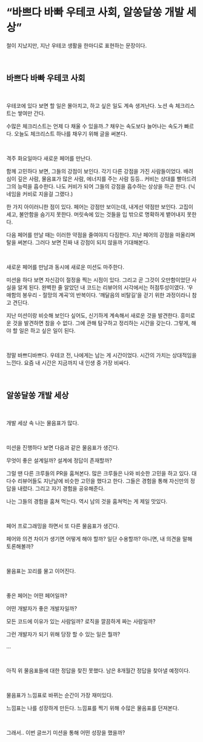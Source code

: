# “바쁘다 바빠 우테코 사회, 알쏭달쏭 개발 세상”

철이 지났지만, 지난 우테코 생활을 한마디로 표현하는 문장이다.

<br>

## 바쁘다 바빠 우테코 사회

<br>

우테코에 있다 보면 할 일은 몰아치고, 하고 싶은 일도 계속 생겨난다. 노션 속 체크리스트는 쌓여만 간다.

수많은 체크리스트는 언제 다 채울 수 있을까..? 채우는 속도보다 늘어나는 속도가 빠르다. 오늘도 체크리스트 하나를 채우기 위해 글을 써본다.

<br>

격주 화요일마다 새로운 페어를 만난다.

함께 고민하다 보면, 그들의 강점이 보인다. 각기 다른 강점을 가진 사람들이었다. 배려심이 깊은 사람, 물음표가 많은 사람, 에너지를 주는 사람 등등.. 커비는 상대를 빨아드려 그의 능력을 흡수한다. 나도 커비가 되어 그들의 강점을 흡수하는 상상을 하곤 한다. (닉네임을 커비로 지을걸 그랬다.)

한 가지 아이러니한 점이 있다. 페어는 강점만 보이는데, 내게선 약점만 보인다. 고집이 세고, 불안함을 숨기지 못한다. 머릿속에 있는 것들을 입 밖으로 명확하게 뱉어내지 못한다.

다음 페어를 만날 때는 이러한 약점을 줄여야지 다짐한다. 지난 페어의 강점을 떠올리며 탈을 써본다. 그러다 보면 진짜 내 강점이 되지 않을까 기대해본다.

<br>

새로운 페어를 만남과 동시에 새로운 미션도 마주한다.

미션을 하다 보면 자신감이 절정을 찍는 시점이 있다. 그리고 곧 그것이 오만함이었단 사실을 알게 된다. 완벽한 줄 알았던 내 코드는 리뷰어의 시각에서는 허점투성이였다. ‘우매함의 봉우리 - 절망의 계곡’의 반복이다. ‘깨달음의 비탈길’을 걷기 위한 과정이라니 참고 견딘다.

지난 미션이랑 비슷해 보인다 싶어도, 신기하게 계속해서 새로운 것을 발견한다. 흥미로운 것을 발견하면 참을 수 없다. 그에 관해 탐구하고 정리하는 시간을 갖는다. 그렇게, 해야 할 일은 하고 싶은 일이 된다.

<br>

정말 바쁘디바쁘다. 우테코 전, 나에게는 남는 게 시간이었다. 시간의 가치는 상대적임을 느낀다. 요즘 내 시간은 지금까지 내 인생 중 가장 비싸다.

<br>

## 알쏭달쏭 개발 세상

<br>

개발 세상 속 나는 물음표가 많다.

<br>

미션을 진행하다 보면 다음과 같은 물음표가 생긴다.

무엇이 좋은 설계일까? 설계에 정답이 존재할까?

그럴 땐 다른 크루들의 PR을 훔쳐본다. 많은 크루들은 나와 비슷한 고민을 하고 있다. 대다수 리뷰어들도 지난날에 비슷한 고민을 했다고 한다. 그들은 경험을 통해 자신만의 정답을 내렸다. 그리고 자기 경험을 공유해준다.

나는 그들의 경험을 훔쳐 먹는다. 역시 남의 것을 훔쳐먹는 게 제일 맛있다.

<br>

페어 프로그래밍을 하면서 또 다른 물음표가 생긴다.

페어와 의견 차이가 생기면 어떻게 해야 할까? 일단 수용할까? 아니면, 내 의견을 말해 토론해볼까?

<br>

물음표는 꼬리를 물고 이어진다.

<br>

좋은 페어는 어떤 페어일까?

어떤 개발자가 좋은 개발자일까?

모든 코드에 이유가 있는 사람일까? 로직을 깔끔하게 짜는 사람일까?

그런 개발자가 되기 위해 당장 할 수 있는 일은 뭘까?

…

<br>

아직 위 물음표들에 대한 정답을 찾진 못했다. 남은 8개월간 정답을 찾아낼 예정이다.

<br>

물음표가 느낌표로 바뀌는 순간이 가장 재미있다.

느낌표는 나를 성장하게 만든다. 느낌표를 찍기 위해 수많은 물음표를 던져본다.

<br>

그래서.. 이번 글쓰기 미션을 통해 어떤 성장을 했을까?

